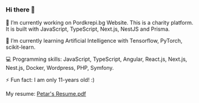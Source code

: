 ### Hi there 👋

🔭 I’m currently working on Pordkrepi.bg Website. This is a charity platform. It is built with JavaScript, TypeScript, Next.js, NestJS and Prisma.

🌱 I’m currently learning Artificial Intelligence with Tensorflow, PyTorch, scikit-learn.

💻 Programming skills: JavaScript, TypeScript, Angular, React.js, Next.js, Nest.js, Docker, Wordpress, PHP, Symfony.

⚡ Fun fact: I am only 11-years old! :)

My resume: [Petar's Resume.pdf](https://github.com/PepiPetrov/PepiPetrov/files/8058920/Petar.s.Resume.pdf)

<!--
**PepiPetrov/PepiPetrov** is a ✨ _special_ ✨ repository because its `README.md` (this file) appears on your GitHub profile.

Here are some ideas to get you started:


- 👯 I’m looking to collaborate on ...
- 🤔 I’m looking for help with ...
- 💬 Ask me about ...
- 📫 How to reach me: ...
- 😄 Pronouns: ...
-->
